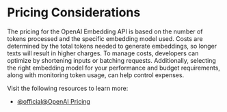 # Pricing Considerations

The pricing for the OpenAI Embedding API is based on the number of tokens processed and the specific embedding model used. Costs are determined by the total tokens needed to generate embeddings, so longer texts will result in higher charges. To manage costs, developers can optimize by shortening inputs or batching requests. Additionally, selecting the right embedding model for your performance and budget requirements, along with monitoring token usage, can help control expenses.

Visit the following resources to learn more:

- [@official@OpenAI Pricing](https://openai.com/api/pricing/)